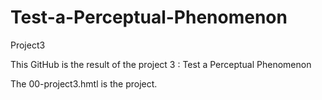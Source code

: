 # Test-a-Perceptual-Phenomenon
Project3

This GitHub is the result of the project 3 : Test a Perceptual Phenomenon

The 00-project3.hmtl is the project.

